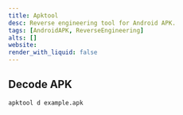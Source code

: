 ```yaml
---
title: Apktool
desc: Reverse engineering tool for Android APK.
tags: [AndroidAPK, ReverseEngineering]
alts: []
website:
render_with_liquid: false
---
```


## Decode APK

```sh
apktool d example.apk
```
